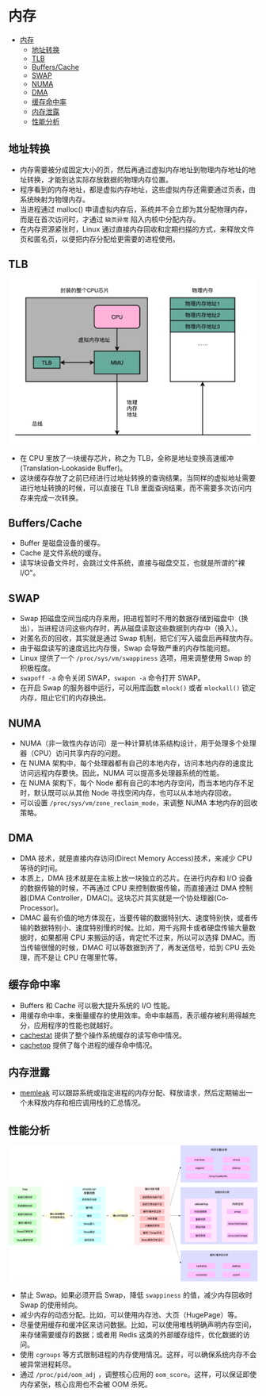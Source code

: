 # 内存

- [内存](#内存)
  - [地址转换](#地址转换)
  - [TLB](#tlb)
  - [Buffers/Cache](#bufferscache)
  - [SWAP](#swap)
  - [NUMA](#numa)
  - [DMA](#dma)
  - [缓存命中率](#缓存命中率)
  - [内存泄露](#内存泄露)
  - [性能分析](#性能分析)

## 地址转换

- 内存需要被分成固定大小的页，然后再通过虚拟内存地址到物理内存地址的地址转换，才能到达实际存放数据的物理内存位置。
- 程序看到的内存地址，都是虚拟内存地址，这些虚拟内存还需要通过页表，由系统映射为物理内存。
- 当进程通过 malloc() 申请虚拟内存后，系统并不会立即为其分配物理内存，而是在首次访问时，才通过 `缺页异常` 陷入内核中分配内存。
- 在内存资源紧张时，Linux 通过直接内存回收和定期扫描的方式，来释放文件页和匿名页，以便把内存分配给更需要的进程使用。

## TLB

![TLB](https://github.com/gongluck/images/blob/main/memory/tlb.png)

- 在 CPU 里放了一块缓存芯片，称之为 TLB，全称是地址变换高速缓冲(Translation-Lookaside Buffer)。
- 这块缓存存放了之前已经进行过地址转换的查询结果。当同样的虚拟地址需要进行地址转换的时候，可以直接在 TLB 里面查询结果，而不需要多次访问内存来完成一次转换。

## Buffers/Cache

- Buffer 是磁盘设备的缓存。
- Cache 是文件系统的缓存。
- 读写块设备文件时，会跳过文件系统，直接与磁盘交互，也就是所谓的"裸 I/O"。

## SWAP

- Swap 把磁盘空间当成内存来用，把进程暂时不用的数据存储到磁盘中（换出），当进程访问这些内存时，再从磁盘读取这些数据到内存中（换入）。
- 对匿名页的回收，其实就是通过 Swap 机制，把它们写入磁盘后再释放内存。
- 由于磁盘读写的速度远比内存慢，Swap 会导致严重的内存性能问题。
- Linux 提供了一个 `/proc/sys/vm/swappiness` 选项，用来调整使用 Swap 的积极程度。
- `swapoff -a` 命令关闭 SWAP，`swapon -a` 命令打开 SWAP。
- 在开启 Swap 的服务器中运行，可以用库函数 `mlock()` 或者 `mlockall()` 锁定内存，阻止它们的内存换出。

## NUMA

- NUMA（非一致性内存访问）是一种计算机体系结构设计，用于处理多个处理器（CPU）访问共享内存的问题。
- 在 NUMA 架构中，每个处理器都有自己的本地内存，访问本地内存的速度比访问远程内存要快。因此，NUMA 可以提高多处理器系统的性能。
- 在 NUMA 架构下，每个 Node 都有自己的本地内存空间，而当本地内存不足时，默认既可以从其他 Node 寻找空闲内存，也可以从本地内存回收。
- 可以设置 `/proc/sys/vm/zone_reclaim_mode`，来调整 NUMA 本地内存的回收策略。

## DMA

- DMA 技术，就是直接内存访问(Direct Memory Access)技术，来减少 CPU 等待的时间。
- 本质上，DMA 技术就是在主板上放一块独立的芯片。在进行内存和 I/O 设备的数据传输的时候，不再通过 CPU 来控制数据传输，而直接通过 DMA 控制器(DMA Controller，DMAC)。这块芯片其实就是一个协处理器(Co-Processor)。
- DMAC 最有价值的地方体现在，当要传输的数据特别大、速度特别快，或者传输的数据特别小、速度特别慢的时候。比如，用千兆网卡或者硬盘传输大量数据时，如果都用 CPU 来搬运的话，肯定忙不过来，所以可以选择 DMAC。而当传输很慢的时候，DMAC 可以等数据到齐了，再发送信号，给到 CPU 去处理，而不是让 CPU 在哪里忙等。

## 缓存命中率

- Buffers 和 Cache 可以极大提升系统的 I/O 性能。
- 用缓存命中率，来衡量缓存的使用效率。命中率越高，表示缓存被利用得越充分，应用程序的性能也就越好。
- [cachestat](../tools/command.md#cachestat) 提供了整个操作系统缓存的读写命中情况。
- [cachetop](../tools/command.md#cachetop) 提供了每个进程的缓存命中情况。

## 内存泄露

- [memleak](../tools/command.md#memleak) 可以跟踪系统或指定进程的内存分配、释放请求，然后定期输出一个未释放内存和相应调用栈的汇总情况。

## 性能分析

![内存性能分析](https://github.com/gongluck/images/blob/main/linux/performance/memory.png)

- 禁止 Swap。如果必须开启 Swap，降低 `swappiness` 的值，减少内存回收时 Swap 的使用倾向。
- 减少内存的动态分配。比如，可以使用内存池、大页（HugePage）等。
- 尽量使用缓存和缓冲区来访问数据。比如，可以使用堆栈明确声明内存空间，来存储需要缓存的数据；或者用 Redis 这类的外部缓存组件，优化数据的访问。
- 使用 `cgroups` 等方式限制进程的内存使用情况。这样，可以确保系统内存不会被异常进程耗尽。
- 通过 `/proc/pid/oom_adj` ，调整核心应用的 `oom_score`。这样，可以保证即使内存紧张，核心应用也不会被 OOM 杀死。
